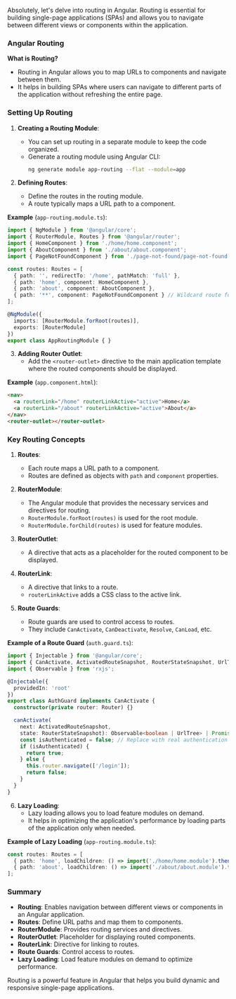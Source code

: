 Absolutely, let's delve into routing in Angular. Routing is essential for building single-page applications (SPAs) and allows you to navigate between different views or components within the application.

### Angular Routing

**What is Routing?**
- Routing in Angular allows you to map URLs to components and navigate between them.
- It helps in building SPAs where users can navigate to different parts of the application without refreshing the entire page.

### Setting Up Routing

1. **Creating a Routing Module**:
   - You can set up routing in a separate module to keep the code organized.
   - Generate a routing module using Angular CLI:
     ```bash
     ng generate module app-routing --flat --module=app
     ```

2. **Defining Routes**:
   - Define the routes in the routing module.
   - A route typically maps a URL path to a component.

**Example** (`app-routing.module.ts`):
```typescript
import { NgModule } from '@angular/core';
import { RouterModule, Routes } from '@angular/router';
import { HomeComponent } from './home/home.component';
import { AboutComponent } from './about/about.component';
import { PageNotFoundComponent } from './page-not-found/page-not-found.component';

const routes: Routes = [
  { path: '', redirectTo: '/home', pathMatch: 'full' },
  { path: 'home', component: HomeComponent },
  { path: 'about', component: AboutComponent },
  { path: '**', component: PageNotFoundComponent } // Wildcard route for a 404 page
];

@NgModule({
  imports: [RouterModule.forRoot(routes)],
  exports: [RouterModule]
})
export class AppRoutingModule { }
```

3. **Adding Router Outlet**:
   - Add the `<router-outlet>` directive to the main application template where the routed components should be displayed.

**Example** (`app.component.html`):
```html
<nav>
  <a routerLink="/home" routerLinkActive="active">Home</a>
  <a routerLink="/about" routerLinkActive="active">About</a>
</nav>
<router-outlet></router-outlet>
```

### Key Routing Concepts

1. **Routes**:
   - Each route maps a URL path to a component.
   - Routes are defined as objects with `path` and `component` properties.

2. **RouterModule**:
   - The Angular module that provides the necessary services and directives for routing.
   - `RouterModule.forRoot(routes)` is used for the root module.
   - `RouterModule.forChild(routes)` is used for feature modules.

3. **RouterOutlet**:
   - A directive that acts as a placeholder for the routed component to be displayed.

4. **RouterLink**:
   - A directive that links to a route.
   - `routerLinkActive` adds a CSS class to the active link.

5. **Route Guards**:
   - Route guards are used to control access to routes.
   - They include `CanActivate`, `CanDeactivate`, `Resolve`, `CanLoad`, etc.

**Example of a Route Guard** (`auth.guard.ts`):
```typescript
import { Injectable } from '@angular/core';
import { CanActivate, ActivatedRouteSnapshot, RouterStateSnapshot, UrlTree, Router } from '@angular/router';
import { Observable } from 'rxjs';

@Injectable({
  providedIn: 'root'
})
export class AuthGuard implements CanActivate {
  constructor(private router: Router) {}

  canActivate(
    next: ActivatedRouteSnapshot,
    state: RouterStateSnapshot): Observable<boolean | UrlTree> | Promise<boolean | UrlTree> | boolean | UrlTree {
    const isAuthenticated = false; // Replace with real authentication check
    if (isAuthenticated) {
      return true;
    } else {
      this.router.navigate(['/login']);
      return false;
    }
  }
}
```

6. **Lazy Loading**:
   - Lazy loading allows you to load feature modules on demand.
   - It helps in optimizing the application's performance by loading parts of the application only when needed.

**Example of Lazy Loading** (`app-routing.module.ts`):
```typescript
const routes: Routes = [
  { path: 'home', loadChildren: () => import('./home/home.module').then(m => m.HomeModule) },
  { path: 'about', loadChildren: () => import('./about/about.module').then(m => m.AboutModule) }
];
```

### Summary

- **Routing**: Enables navigation between different views or components in an Angular application.
- **Routes**: Define URL paths and map them to components.
- **RouterModule**: Provides routing services and directives.
- **RouterOutlet**: Placeholder for displaying routed components.
- **RouterLink**: Directive for linking to routes.
- **Route Guards**: Control access to routes.
- **Lazy Loading**: Load feature modules on demand to optimize performance.

Routing is a powerful feature in Angular that helps you build dynamic and responsive single-page applications.
